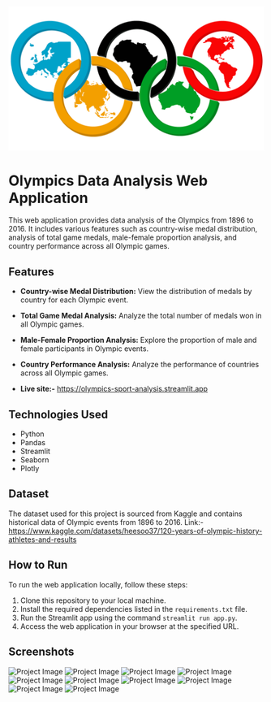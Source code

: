
![Project Image](https://github.com/Mahendrak1999/Olympics-Analysis-WebApp/blob/master/Olympics-Emblem.png)

# Olympics Data Analysis Web Application

This web application provides data analysis of the Olympics from 1896 to 2016. It includes various features such as country-wise medal distribution, analysis of total game medals, male-female proportion analysis, and country performance across all Olympic games.

## Features

- **Country-wise Medal Distribution:** View the distribution of medals by country for each Olympic event.
- **Total Game Medal Analysis:** Analyze the total number of medals won in all Olympic games.
- **Male-Female Proportion Analysis:** Explore the proportion of male and female participants in Olympic events.
- **Country Performance Analysis:** Analyze the performance of countries across all Olympic games.


- **Live site:-** https://olympics-sport-analysis.streamlit.app

## Technologies Used

- Python
- Pandas
- Streamlit
- Seaborn
- Plotly

## Dataset

The dataset used for this project is sourced from Kaggle and contains historical data of Olympic events from 1896 to 2016.
Link:- https://www.kaggle.com/datasets/heesoo37/120-years-of-olympic-history-athletes-and-results

## How to Run

To run the web application locally, follow these steps:

1. Clone this repository to your local machine.
2. Install the required dependencies listed in the `requirements.txt` file.
3. Run the Streamlit app using the command `streamlit run app.py`.
4. Access the web application in your browser at the specified URL.

## Screenshots

![Project Image](https://github.com/Mahendrak1999/Olympics-Analysis-WebApp/blob/master/ScreenShot/Screenshot%202024-04-19%20at%2011.21.21%E2%80%AFPM.png)
![Project Image](https://github.com/Mahendrak1999/Olympics-Analysis-WebApp/blob/master/ScreenShot/Screenshot%202024-04-19%20at%2011.22.26%E2%80%AFPM.png)
![Project Image](https://github.com/Mahendrak1999/Olympics-Analysis-WebApp/blob/master/ScreenShot/Screenshot%202024-04-19%20at%2011.22.30%E2%80%AFPM.png)
![Project Image](https://github.com/Mahendrak1999/Olympics-Analysis-WebApp/blob/master/ScreenShot/Screenshot%202024-04-19%20at%2011.22.40%E2%80%AFPM.png)
![Project Image](https://github.com/Mahendrak1999/Olympics-Analysis-WebApp/blob/master/ScreenShot/Screenshot%202024-04-21%20at%2010.41.16%E2%80%AFAM.png)
![Project Image](https://github.com/Mahendrak1999/Olympics-Analysis-WebApp/blob/master/ScreenShot/Screenshot%202024-04-21%20at%2010.41.25%E2%80%AFAM.png)
![Project Image](https://github.com/Mahendrak1999/Olympics-Analysis-WebApp/blob/master/ScreenShot/Screenshot%202024-04-21%20at%2010.41.48%E2%80%AFAM.png)
![Project Image](https://github.com/Mahendrak1999/Olympics-Analysis-WebApp/blob/master/ScreenShot/Screenshot%202024-04-19%20at%2011.23.43%E2%80%AFPM.png)
![Project Image](https://github.com/Mahendrak1999/Olympics-Analysis-WebApp/blob/master/ScreenShot/Screenshot%202024-04-19%20at%2011.23.54%E2%80%AFPM.png)
![Project Image](https://github.com/Mahendrak1999/Olympics-Analysis-WebApp/blob/master/ScreenShot/Screenshot%202024-04-19%20at%2011.23.02%E2%80%AFPM.png)



